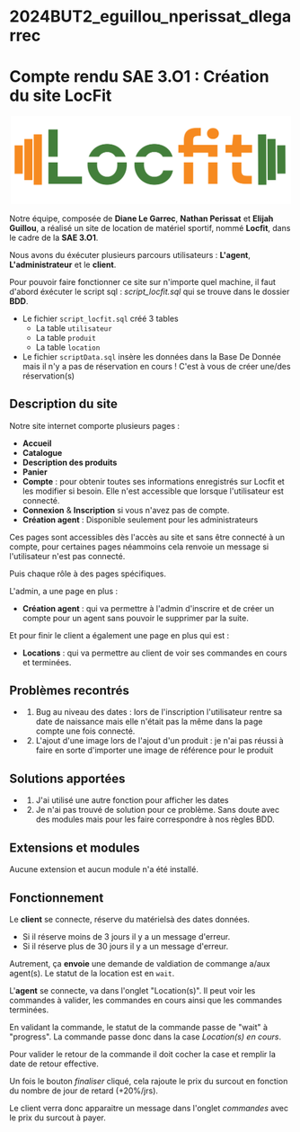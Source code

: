# 2024BUT2_eguillou_nperissat_dlegarrec

# Compte rendu SAE 3.O1 : Création du site LocFit
<p align="center">
<img src="public/img/Locfit_logo.png" alt="Logo de FitLoc" width="500" >
</p>    

Notre équipe, composée de **Diane Le Garrec**, **Nathan Perissat** et **Elijah Guillou**, a réalisé un site de location de matériel sportif, nommé **Locfit**, dans le cadre de la **SAE 3.O1**.

Nous avons du éxécuter plusieurs parcours utilisateurs : **L'agent**, **L'administrateur** et le **client**.


Pour pouvoir faire fonctionner ce site sur n'importe quel machine, il faut d'abord éxécuter le script sql : *script_locfit.sql* qui se trouve dans le dossier **BDD**.

* Le fichier `script_locfit.sql` créé 3 tables 
    - La table ```utilisateur ``` 
    - La table ```produit ``` 
    - La table ```location ``` 
* Le fichier `scriptData.sql` insère les données dans la Base De Donnée mais il n'y a pas de réservation en cours ! C'est à vous de créer une/des réservation(s)

## Description du site

Notre site internet comporte plusieurs pages :
- **Accueil**
- **Catalogue**
- **Description des produits**
- **Panier**
- **Compte** : pour obtenir toutes ses informations enregistrés sur Locfit et les modifier si besoin. Elle n'est accessible que lorsque l'utilisateur est connecté.
- **Connexion** & **Inscription** si vous n'avez pas de compte. 
- **Création agent** : Disponible seulement pour les administrateurs

Ces pages sont accessibles dès l'accès au site et sans être connecté à un compte, pour certaines pages néammoins cela renvoie un message si l'utilisateur n'est pas connecté.

Puis chaque rôle à des pages spécifiques. 

L'admin, a une page en plus :
- **Création agent** : qui va permettre à l'admin d'inscrire et de créer un compte pour un agent sans pouvoir le supprimer par la suite.

Et pour finir le client a également une page en plus qui est : 
- **Locations** : qui va permettre au client de voir ses commandes en cours et terminées.



## Problèmes recontrés 
- 1) Bug au niveau des dates : lors de l'inscription l'utilisateur rentre sa date de naissance mais elle n'était pas la même dans la page compte une fois connecté. 
- 2) L'ajout d'une image lors de l'ajout d'un produit : je n'ai pas réussi à faire en sorte d'importer une image de référence pour le produit 

## Solutions apportées
- 1) J'ai utilisé une autre fonction pour afficher les dates
- 2) Je n'ai pas trouvé de solution pour ce problème. Sans doute avec des modules mais pour les faire correspondre à nos règles BDD. 

##  Extensions et modules

Aucune extension et aucun module n'a été installé. 

## Fonctionnement

Le **client** se connecte, réserve du matérielsà des dates données. 
- Si il réserve moins de 3 jours il y a un message d'erreur.
- Si il réserve plus de 30 jours il y a un message d'erreur.

Autrement, ça **envoie** une demande de valdiation de commange a/aux agent(s). Le statut de la location est en `wait`.

L'**agent** se connecte, va dans l'onglet "Location(s)". 
Il peut voir les commandes à valider, les commandes en cours ainsi que les commandes terminées.

En validant la commande, le statut de la commande passe de "wait" à "progress". 
La commande passe donc dans la case *Location(s) en cours*. 

Pour valider le retour de la commande il doit cocher la case et remplir la date de retour effective.

Un fois le bouton *finaliser* cliqué, cela rajoute le prix du surcout en fonction du nombre de jour de retard (+20%/jrs).

Le client verra donc apparaitre un message dans l'onglet *commandes* avec le prix du surcout à payer.
